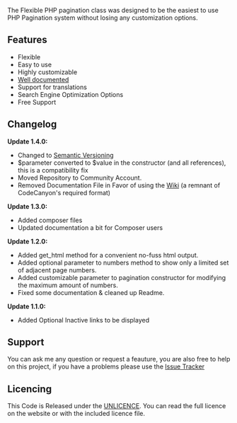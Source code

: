 The Flexible PHP pagination class was designed to be the easiest to use PHP Pagination system without losing any customization options.

## Features
- Flexible
- Easy to use
- Highly customizable
- [Well documented](https://github.com/Modularr/Flexible-PHP-Pagination/wiki/Documentation "Flexible PHP Pagination Documentation")
- Support for translations
- Search Engine Optimization Options
- Free Support

## Changelog
**Update 1.4.0:**
- Changed to [Semantic Versioning](http://semver.org/)
- $parameter converted to $value in the constructor (and all references), this is a compatibility fix
- Moved Repository to Community Account.
- Removed Documentation File in Favor of using the [Wiki](https://github.com/Modularr/Flexible-PHP-Pagination/wiki/Documentation) (a remnant of CodeCanyon's required format)

**Update 1.3.0:**
- Added composer files
- Updated documentation a bit for Composer users

**Update 1.2.0:**
- Added get_html method for a convenient no-fuss html output.
- Added optional parameter to numbers method to show only a limited set of adjacent page numbers.
- Added customizable parameter to pagination constructor for modifying the maximum amount of numbers.
- Fixed some documentation & cleaned up Readme.

**Update 1.1.0:**
- Added Optional Inactive links to be displayed

## Support

You can ask me any question or request a feauture, you are also free to help on this project, if you have a problems please use the [Issue Tracker]

## Licencing

This Code is Released under the [UNLICENCE]. You can read the full licence on the website or with the included licence file.

[Issue Tracker]: https://github.com/Blaxus/Flexible-PHP-Pagination/issues
[@blaxus]: http://twitter.com/blaxus
[UNLICENCE]: http://unlicense.org/
[MIT license]: http://www.opensource.org/licenses/mit-license.php
